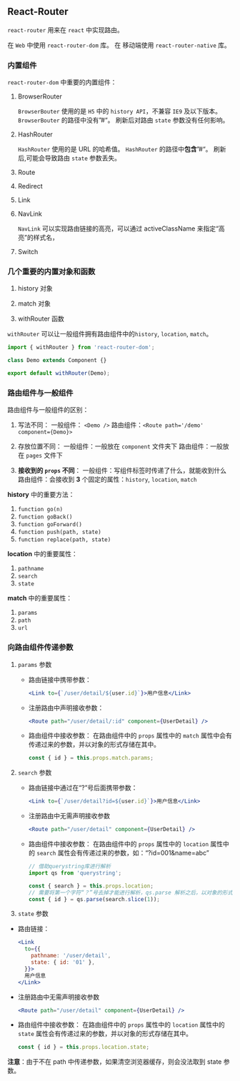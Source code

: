 ## React-Router

`react-router` 用来在 `react` 中实现路由。

在 `Web` 中使用 `react-router-dom` 库。
在 移动端使用 `react-router-native` 库。

### 内置组件

`react-router-dom` 中重要的内置组件：

1. BrowserRouter

   `BrowserBouter` 使用的是 `H5` 中的 `history API`，不兼容 `IE9` 及以下版本。
   `BrowserBouter` 的路径中没有”#“。
   刷新后对路由 `state` 参数没有任何影响。

2. HashRouter

   `HashRouter` 使用的是 URL 的哈希值。
   `HashRouter` 的路径中**包含**”#“。
   刷新后,可能会导致路由 `state` 参数丢失。

3. Route

4. Redirect

5. Link

6. NavLink

   `NavLink` 可以实现路由链接的高亮，可以通过 activeClassName 来指定“高亮”的样式名，

7. Switch

### 几个重要的内置对象和函数

1. history 对象

2. match 对象

3. withRouter 函数

`withRouter` 可以让一般组件拥有路由组件中的`history`, `location`, `match`。

```jsx
import { withRouter } from 'react-router-dom';

class Demo extends Component {}

export default withRouter(Demo);
```

### 路由组件与一般组件

路由组件与一般组件的区别：

1. 写法不同：
   一般组件： `<Demo />`
   路由组件：`<Route path='/demo' component={Demo}>`

2. 存放位置不同：
   一般组件：一般放在 `component` 文件夹下
   路由组件：一般放在 `pages` 文件下

3. **接收到的 `props` 不同**：
   一般组件：写组件标签时传递了什么，就能收到什么
   路由组件：会接收到 **3** 个固定的属性：`history`, `location`, `match`

**history** 中的重要方法：

1.  `function go(n)`
2.  `function goBack()`
3.  `function goForward()`
4.  `function push(path, state)`
5.  `function replace(path, state)`

**location** 中的重要属性：

1. `pathname`
2. `search`
3. `state`

**match** 中的重要属性：

1. `params`
2. `path`
3. `url`

### 向路由组件传递参数

1. `params` 参数

   - 路由链接中携带参数：

     ```jsx
     <Link to={`/user/detail/${user.id}`}>用户信息</Link>
     ```

   - 注册路由中声明接收参数：

     ```jsx
     <Route path="/user/detail/:id" component={UserDetail} />
     ```

   - 路由组件中接收参数：
     在路由组件中的 `props` 属性中的 `match` 属性中会有传递过来的参数，并以对象的形式存储在其中。

     ```jsx
     const { id } = this.props.match.params;
     ```

2. `search` 参数

   - 路由链接中通过在“?”号后面携带参数：

     ```jsx
     <Link to={`/user/detail?id=${user.id}`}>用户信息</Link>
     ```

   - 注册路由中无需声明接收参数

     ```jsx
     <Route path="/user/detail" component={UserDetail} />
     ```

   - 路由组件中接收参数：
     在路由组件中的 `props` 属性中的 `location` 属性中的 `search` 属性会有传递过来的参数，如：“?id=001&name=abc”

     ```jsx
     // 借助querystring库进行解析
     import qs from 'querystring';

     const { search } = this.props.location;
     // 需要将第一个字符“？”号去掉才能进行解析，qs.parse 解析之后，以对象的形式返回
     const { id } = qs.parse(search.slice(1));
     ```

3. `state` 参数

- 路由链接：

  ```jsx
  <Link
    to={{
      pathname: '/user/detail',
      state: { id: '01' },
    }}>
    用户信息
  </Link>
  ```

- 注册路由中无需声明接收参数

  ```jsx
  <Route path="/user/detail" component={UserDetail} />
  ```

- 路由组件中接收参数：
  在路由组件中的 `props` 属性中的 `location` 属性中的 `state` 属性会有传递过来的参数，并以对象的形式存储在其中。

  ```jsx
  const { id } = this.props.location.state;
  ```

**注意**：由于不在 path 中传递参数，如果清空浏览器缓存，则会没法取到 state 参数。
